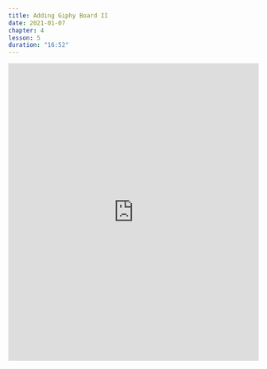 ```yaml
---
title: Adding Giphy Board II
date: 2021-01-07
chapter: 4
lesson: 5
duration: "16:52"
---
```


<iframe width="100%" height="600" src="https://www.youtube.com/embed/1Om3XcfHm8I" title="YouTube video player" frameborder="0" allow="accelerometer; autoplay; clipboard-write; encrypted-media; gyroscope; picture-in-picture" allowfullscreen></iframe>